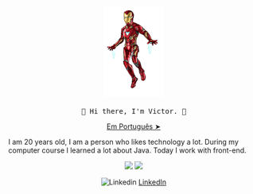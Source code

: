 <!-- HEADER -->
<p align="center">
  <img src="./github/iromaan.gif" width="120px">
   <br><br>
  <samp>
    👋  Hi there, I'm Victor. 👋
  </samp>
  <p align="center"><a href="./README-ptbr.md">Em Português ➤</a></p>
  I am 20 years old, I am a person who likes technology a lot. During my computer course I learned a lot about Java. Today I work with front-end.
</p>
<p align="center">
  <img width="400px" src="https://github-readme-stats.vercel.app/api/top-langs/?username=vbeccare&hide=html,css&layout=compact&theme=vision-friendly-dark" />
  <img width="400px" src="https://github-readme-stats.vercel.app/api?username=vbeccare&show_icons=true,css&layout=compact&theme=vision-friendly-dark"/>
</p>


<p align="center">
    <img src="https://user-images.githubusercontent.com/3603793/87078013-6b09a380-c1fa-11ea-9ca0-6789b1cafb1c.png" width="12" alt="Linkedin"> 
    <a href="https://www.linkedin.com/in/vbeccare" target="_blank" title="LinkedIn">LinkedIn</a>
</p>

